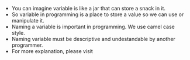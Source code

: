 - You can imagine variable is like a jar that can store a snack in it.
- So variable in programming is a place to store a value so we can use or manipulate it.
- Naming a variable is important in programming. We use camel case style. 
- Naming variable must be descriptive and undestandable by another programmer.
- For more explanation, please visit [](pramuditorh.com)